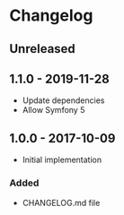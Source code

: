 # Changelog

<!-- There is always Unreleased section on the top. Subsections (Added, Changed, Fixed, Removed) should be added as needed. -->
## Unreleased

## 1.1.0 - 2019-11-28
- Update dependencies
- Allow Symfony 5

## 1.0.0 - 2017-10-09
- Initial implementation

### Added
- CHANGELOG.md file
